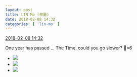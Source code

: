 ```yaml
---
layout: post
title: LIN Mo (林墨)
date: 2018-02-08 14:32
categories: [ 'lin-mo' ]
---
```


<div class="weibo-info">
  <a href="https://weibo.com/6108312042/G2adcEyz5">2018-02-08 14:32</a>
</div>

One year has passed … The Time, could you go slower? :pray:×6

<!-- more -->

<ul class="weibo-pic-list-1">
  <li class="weibo-pic">
    <a href="http://wx3.sinaimg.cn/mw690/006FnQZYgy1fo90mohl5oj30o01w0dq6.jpg"><img src="http://wx3.sinaimg.cn/thumb150/006FnQZYgy1fo90mohl5oj30o01w0dq6.jpg"/></a>
  </li>
  <li class="weibo-pic">
    <a href="http://wx2.sinaimg.cn/mw690/006FnQZYgy1fo90oxpv3qj30o01w0qg8.jpg"><img src="http://wx2.sinaimg.cn/thumb150/006FnQZYgy1fo90oxpv3qj30o01w0qg8.jpg"/></a>
  </li>
  <li class="weibo-pic">
    <a href="http://wx2.sinaimg.cn/mw690/006FnQZYgy1fo90yovgegj30sg1ekqaq.jpg"><img src="http://wx2.sinaimg.cn/thumb150/006FnQZYgy1fo90yovgegj30sg1ekqaq.jpg"/></a>
  </li>
</ul>
